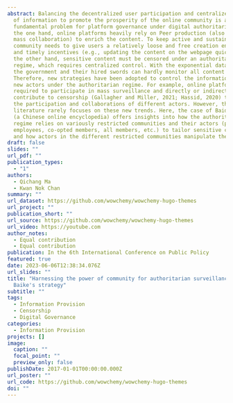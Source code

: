 ```yaml
---
abstract: Balancing the decentralized user participation and centralized control
  of information to promote the prosperity of the online community is a
  fundamental problem for platform governance under digital authoritarianism. On
  the one hand, online platforms heavily rely on Peer production (also known as
  mass collaboration) to enrich the content. To keep active and sustainable, the
  community needs to give users a relatively loose and free creation environment
  and timely incentives (e.g., updating the content on the webpage quickly). On
  the other hand, sensitive content must be censored under an authoritarian
  regime, which requires centralized control. With the exponential data growth,
  the government and their hired swords can hardly monitor all content promptly.
  Therefore, new strategies have been adopted to control the information with
  new actors under the authoritarian regime. For example, online platforms are
  required to participate in mass surveillance and directly or indirectly
  contribute to censorship (Gallagher and Miller, 2021; Hassid, 2020) through
  the participation and collaborations of different actors. However, the extant
  literature rarely focuses on these new trends. Here, the case of Baidu Baike
  (a Chinese online encyclopedia) offers insights into how the authoritarian
  regime relies on variously restricted communities and their actors (platform
  employees, co-opted members, all members, etc.) to tailor sensitive content
  and how actors in the different restricted communities manipulate the content.
draft: false
slides: ""
url_pdf: ""
publication_types:
  - "1"
authors:
  - Qichang Ma
  - Kwan Nok Chan
summary: ""
url_dataset: https://github.com/wowchemy/wowchemy-hugo-themes
url_project: ""
publication_short: ""
url_source: https://github.com/wowchemy/wowchemy-hugo-themes
url_video: https://youtube.com
author_notes:
  - Equal contribution
  - Equal contribution
publication: In the 6th International Conference on Public Policy
featured: true
date: 2023-06-06T12:38:34.076Z
url_slides: ""
title: "Harnessing the power of community for authoritarian surveillance: Baidu
  Baike's strategy"
subtitle: ""
tags:
  - Information Provision
  - Censorship
  - Digital Governance
categories:
  - Information Provision
projects: []
image:
  caption: ""
  focal_point: ""
  preview_only: false
publishDate: 2017-01-01T00:00:00.000Z
url_poster: ""
url_code: https://github.com/wowchemy/wowchemy-hugo-themes
doi: ""
---
```

